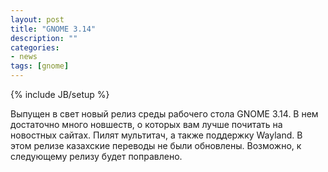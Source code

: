 ```yaml
---
layout: post
title: "GNOME 3.14"
description: ""
categories:
- news
tags: [gnome]
---
```

{% include JB/setup %}

Выпущен в свет новый релиз среды рабочего стола GNOME 3.14. В нем достаточно много новшеств, о которых вам лучше почитать на новостных сайтах. Пилят мультитач, а также поддержку Wayland.
В этом релизе казахские переводы не были обновлены. Возможно, к следующему релизу будет поправлено.
